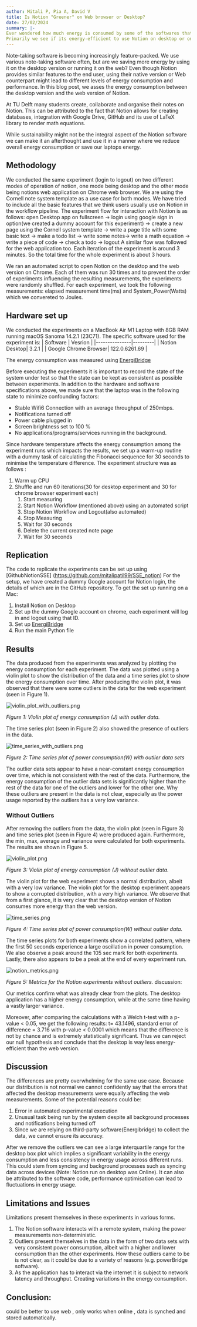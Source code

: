 ```yaml
---
author: Mitali P, Pia A, David V
title: Is Notion "Greener" on Web browser or Desktop?
date: 27/02/2024
summary: |-
Ever wondered how much energy is consumed by some of the softwares that we use often ? We explore the energy consumption of one such software - Notion , something one might find using quite often for organising notes. 
Primarily we see if its energy-efficient to use Notion on desktop or on Web Browser. 
---
```

Note-taking software is becoming increasingly feature-packed. We use various note-taking software often, but are we saving more energy by using it on the desktop version or running it on the web? Even though Notion provides similar features to the end user, using their native version or Web counterpart might lead to different levels of energy consumption and performance. 
In this blog post, we asses the energy consumption between the desktop version and the web version of Notion.

At TU Delft many students create, collaborate and organise their notes on Notion. This can be attributed to the fact that Notion allows for creating databases, integration with Google Drive, GitHub and its use of LaTeX library to render math equations.

While sustainability might not be the integral aspect of the Notion software we can make it an afterthought and use it in a manner where we reduce overall energy consumption or save our laptops energy.

## Methodology 
We conducted the same experiment (login to logout) on two different modes of operation of notion, one mode being desktop and the other mode being notions web application on Chrome web browser. We are using the Cornell note system template as a use case for both modes. We have tried to include all the basic features that we think users usually use on Notion in the workflow pipeline.
The experiment flow for interaction with Notion is as follows:
open Desktop app on fullscreen -> login using google sign in option(we created a dummy account for this experiment) -> create a new page using the Cornell system template -> write a page title with some basic text -> make a todo list -> write some notes-> write a math equation -> write a piece of code -> check a todo -> logout
A similar flow was followed for the web application too.
Each iteration of the experiment is around 3 minutes. 
So the total time for the whole experiment is about 3 hours. 

We ran an automated script to open Notion on the desktop and the web version on Chrome.
Each of them was run 30 times and to prevent the order of experiments influencing the resulting measurements, the experiments were randomly shuffled.
For each experiment, we took the following measurements: 
elapsed measurement time(ms) and System_Power(Watts) which we convereted to Joules. 

## Hardware set up 
We conducted the experiments on a MacBook Air M1 Laptop with 8GB RAM running macOS Sanoma 14.2.1 (23C71). The specific software used for the experiment is:
| Software      | Vesrion |
|---------------|---------|
| Notion Desktop| 3.2.1     |
| Google Chrome Browser| 122.0.6261.69     |

The energy consumption was measured using [EnergiBridge](https://github.com/tdurieux/EnergiBridge)

Before executing the experiments it is important to record the state of the system under test so that the state can be kept as consistent as possible between experiments. In addition to the hardware and software specifications above, we made sure that the laptop was in the following state to minimize confounding factors:

* Stable Wifi6 Connection with an average throughput of 250mbps.
* Notifications turned off 
* Power cable plugged in 
* Screen brightness set to 100 %
* No applications/programs/services running in the background. 

Since hardware temperature affects the energy consumption among the experiment runs which impacts the results, we set up a warm-up routine with a dummy task of calculating the Fibonacci sequence for 30 seconds to minimise the temperature difference. 
The experiment structure was as follows :

1. Warm up CPU
2. Shuffle and run 60 iterations(30 for desktop experiment and 30 for chrome browser experiment each)
    1. Start measuring 
    2. Start Notion Workflow (mentioned above) using an automated script 
    3. Stop Notion Workflow and Logout(also automated)
    4. Stop Measuring
    5. Wait for 30 seconds
    6. Delete the current created note page
    7. Wait for 30 seconds


## Replication
The code to replicate the experiments can be set up using [GithubNotionSSE] (https://github.com/mitalipatil99/SSE_notion)
For the setup, we have created a dummy Google account for Notion login, the details of which are in the GitHub repository.
To get the set up running on a Mac: 
1. Install Notion on Desktop
2. Set up the dummy Google account on chrome, each experiment will log in and logout using that ID. 
3. Set up [EnergiBridge](https://github.com/tdurieux/EnergiBridge)
4. Run the main Python file 


## Results 

The data produced from the experiments was analyzed by plotting the energy consumption for each experiment. The data was plotted using a violin plot to show the distribution of the data and a time series plot to show the energy consumption over time.
After producing the violin plot, it was observed that there were some outliers in the data for the web experiment (seen in Figure 1). 

![violin_plot_with_outliers.png](..%2Fimg%2Fp1_measuring_software%2Fg5_Notion%2Fviolin_plot_with_outliers.png)

*Figure 1: Violin plot of energy consumption (J) with outlier data.*

The time series plot (seen in Figure 2) also showed the presence of outliers in the data.

![time_series_with_outliers.png](..%2Fimg%2Fp1_measuring_software%2Fg5_Notion%2Ftime_series_with_outliers.png)

*Figure 2: Time series plot of power consumption(W) with outlier data sets*

The outlier data sets appear to have a near-constant energy consumption over time, which is not consistent with the rest of the data. 
Furthermore, the energy consumption of the outlier data sets is significantly higher than the rest of the data for one of the outliers and lower for the other one.
Why these outliers are present in the data is not clear, especially as the power usage reported by the outliers has a very low variance.

### Without Outliers
After removing the outliers from the data, the violin plot (seen in Figure 3) and time series plot (seen in Figure 4) were produced again.
Furthermore, the min, max, average and variance were calculated for both experiments. The results are shown in Figure 5.

![violin_plot.png](..%2Fimg%2Fp1_measuring_software%2Fg5_Notion%2Fviolin_plot.png)

*Figure 3: Violin plot of energy consumption (J) without outlier data.*

The violin plot for the web experiment shows a normal distribution, albeit with a very low variance.
The violin plot for the desktop experiment appears to show a corrupted distribution, with a very high variance.
We observe that from a first glance, it is very clear that the desktop version of Notion consumes more energy than the web version.

![time_series.png](..%2Fimg%2Fp1_measuring_software%2Fg5_Notion%2Ftime_series.png)

*Figure 4: Time series plot of power consumption(W) without outlier data.*

The time series plots for both experiments show a correlated pattern, where the first 50 seconds experience a large oscillation in power consumption.
We also observe a peak around the 105 sec mark for both experiments. Lastly, there also appears to be a peak at the end of every experiment run.

![notion_metrics.png](..%2Fimg%2Fp1_measuring_software%2Fg5_Notion%2Fnotion_metrics.png)

*Figure 5: Metrics for the Notion experiments without outliers.*
discussion:

Our metrics confirm what was already clear from the plots. The desktop application has a higher energy consumption, while at the same time having a vastly larger variance.

Moreover, after comparing the calculations with a Welch t-test with a p-value < 0.05, we get the following results:
t= 43.1496, standard error of difference = 3.716 with p-value < 0.0001 which means that the difference is not by chance and is extremely statistically significant. 
Thus we can reject our null hypothesis and conclude that the desktop is way less energy-efficient than the web version. 


## Discussion 

The differences are pretty overwhelming for the same use case. Because our distribution is not normal we cannot confidently say that the errors that affected the desktop measurements were equally affecting the web measurements. Some of the potential reasons could be:
1. Error in automated experimental  execution
2. Unusual task being run by the system despite all background processes and notifications being turned off 
3. Since we are relying on third-party software(Energibridge) to collect the data, we cannot ensure its accuracy.

After we remove the outliers we can see a large interquartile range for the desktop box plot which implies a significant variability in the energy consumption and less consistency in energy usage across different runs.
This could stem from syncing and background processes such as syncing data across devices (Note: Notion run on desktop was Online). It can also be attributed to the software code, performance optimisation can lead to fluctuations in energy usage. 


## Limitations and Issues

Limitations present themselves in these experiments in various forms.

1. The Notion software interacts with a remote system, making the power measurements non-deterministic.
2. Outliers present themselves in the data in the form of two data sets with very consistent power consumption, albeit with a higher and lower consumption than the other experiments. How these outliers came to be is not clear, as it could be due to a variety of reasons (e.g. powerBridge software).
3. As the application has to interact via the internet it is subject to network latency and throughput. Creating variations in the energy consumption.


## Conclusion:
could be better to use web , only works when online , data is synched and stored automatically. 